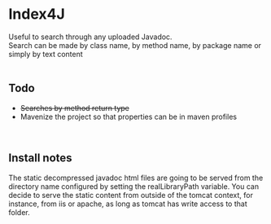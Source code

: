 <h1>Index4J</h1>
Useful to search through any uploaded Javadoc.<br>
Search can be made by class name, by method name, by package name or simply by text content<br>
<br>
<h2>Todo</h2>
<ul>
<li><strike>Searches by method return type</strike></li>
<li>Mavenize the project so that properties can be in maven profiles
</ul>
<br>
<h2>Install notes</h2>
The static decompressed javadoc html files are going to be served from the directory name configured by setting the realLibraryPath variable. You can decide to serve the static content from outside of the tomcat context, for instance, from iis or apache, as long as tomcat has write access to that folder.
